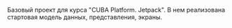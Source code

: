 Базовый проект для курса "CUBA Platform. Jetpack". 
В нем реализована стартовая модель данных, представления, экраны.